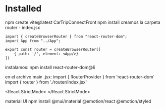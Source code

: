 # Installed

npm create vite@latest CarTripConnectFront
npm install
creamos la carpeta router - index.jsx

    import { createBrowserRouter } from "react-router-dom";
    import App from "../App";

    export const router = createBrowserRouter([
        { path: '/', element: <App/>}
    ])

instalamos: 
    npm install react-router-dom@6


en el archivo main .jsx: 
    import { RouterProvider } from 'react-router-dom'
    import { router } from './router/index.jsx'


  <React.StrictMode>
    <RouterProvider router={router} />
  </React.StrictMode>
  

  material UI
  npm install @mui/material @emotion/react @emotion/styled
